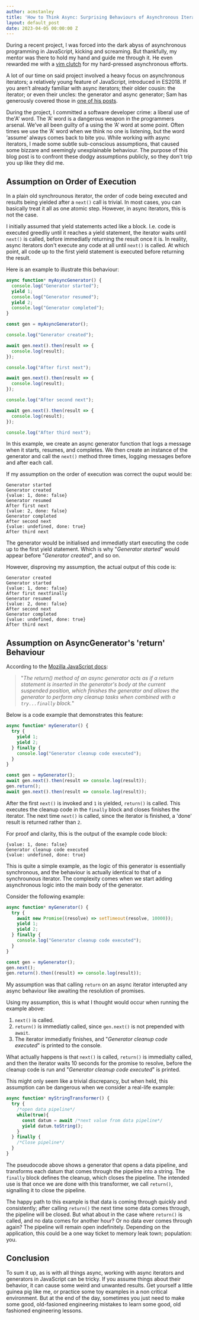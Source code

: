 ```yaml
---
author: acmstanley
title: 'How to Think Async: Surprising Behaviours of Asynchronous Iterators and Generators in JavaScript'
layout: default_post
date: 2023-04-05 00:00:00 Z
---
```


During a recent project, I was forced into the dark abyss of asynchronous programming in JavaScript, kicking and screaming. But thankfully, my mentor was there to hold my hand and guide me through it. He even rewarded me with a [vim clutch](https://blog.scottlogic.com/2022/12/08/building-a-rusty-vim-clutch.html) for my hard-pressed asynchronous efforts. 

A lot of our time on said project involved a heavy focus on asynchronous iterators; a relatively young feature of JavaScript, introduced in ES2018. If you aren’t already familiar with async iterators; their older cousin: the iterator; or even their uncles: the generator and async generator; Sam has generously covered those in <a href="https://blog.scottlogic.com/2020/04/22/Async-Iterators-Across-Execution-Contexts.html">one of his posts</a>.

During the project, I committed a software developer crime: a liberal use of the'A' word. The ’A’ word is a dangerous weapon in the programmers arsenal. We’ve all been guilty of a using the ‘A’ word at some point. Often times we use the ‘A’ word when we think no one is listening, but the word ‘assume’ always comes back to bite you. While working with async iterators, I made some subtle sub-conscious assumptions, that caused some bizzare and seemingly unexplainable behaviour. The purpose of this blog post is to confront these dodgy assumptions publicly, so they don't trip you up like they did me.

## Assumption on Order of Execution

In a plain old synchrounous iterator, the order of code being executed and results being yielded after a `next()` call is trivial. In most cases, you can basically treat it all as one atomic step. However, in async iterators, this is not the case.

I initially assumed that yield statements acted like a block. I.e. code is executed greedliy until it reaches a yield statement, the iterator waits until `next()` is called, before immediatly returning the result once it is. In reality, async iterators don't execute any code at all until `next()` is called. At which point, all code up to the first yield statement is executed before returning the result.

Here is an example to illustrate this behaviour:

~~~ javascript
async function* myAsyncGenerator() {
  console.log("Generator started");
  yield 1;
  console.log("Generator resumed");
  yield 2;
  console.log("Generator completed");
}

const gen = myAsyncGenerator();

console.log("Generator created");

await gen.next().then(result => {
  console.log(result);
});

console.log("After first next");

await gen.next().then(result => {
  console.log(result);
});

console.log("After second next");

await gen.next().then(result => {
  console.log(result);
});

console.log("After third next");
~~~

In this example, we create an async generator function that logs a message when it starts, resumes, and completes. We then create an instance of the generator and call the `next()` method three times, logging messages before and after each call.

If my assumption on the order of execution was correct the ouput would be: 

~~~
Generator started
Generator created
{value: 1, done: false}
Generator resumed
After first next
{value: 2, done: false}
Generator completed
After second next
{value: undefined, done: true}
After third next
~~~

The generator would be initialised and immediatly start executing the code up to the first yield statement. Which is why "*Generator started*" would appear before "*Generator created*", and so on.

However, disproving my assumption, the actual output of this code is:

~~~
Generator created
Generator started
{value: 1, done: false}
After first nextfinally
Generator resumed
{value: 2, done: false}
After second next
Generator completed
{value: undefined, done: true}
After third next
~~~

## Assumption on AsyncGenerator's 'return' Behaviour

According to the [Mozilla JavaScript docs](https://developer.mozilla.org/en-US/docs/Web/JavaScript/Reference/Global_Objects/AsyncGenerator/return):

>"*The return() method of an async generator acts as if a return statement is inserted in the generator's body at the current suspended position, which finishes the generator and allows the generator to perform any cleanup tasks when combined with a `try...finally` block.*"

Below is a code example that demonstrates this feature:

~~~ javascript
async function* myGenerator() {
  try {
    yield 1;
    yield 2;
  } finally {
    console.log("Generator cleanup code executed");
  }
}

const gen = myGenerator();
await gen.next().then(result => console.log(result));
gen.return();
await gen.next().then(result => console.log(result));
~~~

After the first `next()` is invoked and `1` is yielded, `return()` is called. This executes the cleanup code in the `finally` block and closes finishes the iterator. The next time `next()` is called, since the iterator is finished, a 'done' result is returned rather than `2`.

For proof and clarity, this is the output of the example code block:

~~~
{value: 1, done: false}
Generator cleanup code executed
{value: undefined, done: true}
~~~

This is quite a simple example, as the logic of this generator is essentially synchronous, and the behaviour is actually identical to that of a synchrounous iterator. The complexity comes when we start adding asynchronous logic into the main body of the generator.

Consider the following example:

~~~ javascript
async function* myGenerator() {
  try {
    await new Promise((resolve) => setTimeout(resolve, 10000));
    yield 1;
    yield 2;
  } finally {
    console.log("Generator cleanup code executed");
  }
}

const gen = myGenerator();
gen.next();
gen.return().then((result) => console.log(result));
~~~

My assumption was that calling `return` on an async iterator interupted any async behaviour like awaiting the resolution of promises.

Using my assumption, this is what I thought would occur when running the example above:

1. `next()` is called.
2. `return()` is immediatly called, since `gen.next()` is not prepended with `await`.
3. The iterator immediatly finishes, and "*Generator cleanup code executed*" is printed to the console.

What actually happens is that `next()` is called, `return()` is immedialty called, and then the iterator waits 10 seconds for the promise to resolve, before the cleanup code is run and "*Generator cleanup code executed*" is printed.

This might only seem like a trivial discrepancy, but when held, this assumption can be dangerous when we consider a real-life example:

~~~ javascript
async function* myStringTransformer() {
  try {
    /*open data pipeline*/
    while(true){
      const datum = await /*next value from data pipeline*/
      yield datum.toString();
    }
  } finally {
    /*Close pipeline*/
  }
}
~~~

The pseudocode above shows a generator that opens a data pipeline, and transforms each datum that comes through the pipeline into a string. The `finally` block defines the cleanup, which closes the pipeline. The intended use is that once we are done with this transformer, we call `return()`, signalling it to close the pipeline. 

The happy path to this example is that data is coming through quickly and consistently; after calling `return()` the next time some data comes through, the pipeline will be closed. But what about in the case where `return()` is called, and no data comes for another hour? Or no data ever comes through again? The pipeline will remain open indefinitely. Depending on the application, this could be a one way ticket to memory leak town; population: you.

## Conclusion

To sum it up, as is with all things async, working with async iterators and generators in JavaScript can be tricky. If you assume things about their behavior, it can cause some weird and unwanted results. Get yourself a little guinea pig like me, or practice some toy examples in a non critical environment. But at the end of the day, sometimes you just need to make some good, old-fasioned engineering mistakes to learn some good, old fashioned engineering lessons.






